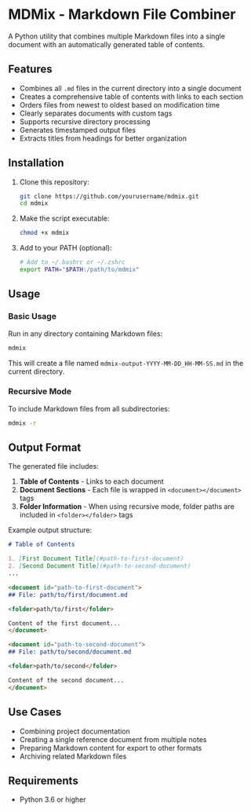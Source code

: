 # MDMix - Markdown File Combiner

A Python utility that combines multiple Markdown files into a single document with an automatically generated table of contents.

## Features

- Combines all `.md` files in the current directory into a single document
- Creates a comprehensive table of contents with links to each section
- Orders files from newest to oldest based on modification time
- Clearly separates documents with custom tags
- Supports recursive directory processing
- Generates timestamped output files
- Extracts titles from headings for better organization

## Installation

1. Clone this repository:
   ```bash
   git clone https://github.com/yourusername/mdmix.git
   cd mdmix
   ```

2. Make the script executable:
   ```bash
   chmod +x mdmix
   ```

3. Add to your PATH (optional):
   ```bash
   # Add to ~/.bashrc or ~/.zshrc
   export PATH="$PATH:/path/to/mdmix"
   ```

## Usage

### Basic Usage

Run in any directory containing Markdown files:

```bash
mdmix
```

This will create a file named `mdmix-output-YYYY-MM-DD_HH-MM-SS.md` in the current directory.

### Recursive Mode

To include Markdown files from all subdirectories:

```bash
mdmix -r
```

## Output Format

The generated file includes:

1. **Table of Contents** - Links to each document
2. **Document Sections** - Each file is wrapped in `<document></document>` tags
3. **Folder Information** - When using recursive mode, folder paths are included in `<folder></folder>` tags

Example output structure:

```markdown
# Table of Contents

1. [First Document Title](#path-to-first-document)
2. [Second Document Title](#path-to-second-document)
...

<document id="path-to-first-document">
## File: path/to/first/document.md

<folder>path/to/first</folder>

Content of the first document...
</document>

<document id="path-to-second-document">
## File: path/to/second/document.md

<folder>path/to/second</folder>

Content of the second document...
</document>
```

## Use Cases

- Combining project documentation
- Creating a single reference document from multiple notes
- Preparing Markdown content for export to other formats
- Archiving related Markdown files

## Requirements

- Python 3.6 or higher
